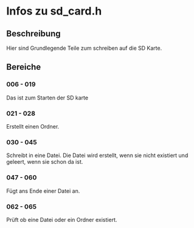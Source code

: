 # Infos zu sd_card.h

## Beschreibung 
Hier sind Grundlegende Teile zum schreiben auf die SD Karte.

## Bereiche
### 006 - 019
Das ist zum Starten der SD karte

### 021 - 028
Erstellt einen Ordner.

### 030 - 045
Schreibt in eine Datei. Die Datei wird erstellt, wenn sie nicht existiert und geleert, wenn sie schon da ist.

### 047 - 060
Fügt ans Ende einer Datei an.

### 062 - 065
Prüft ob eine Datei oder ein Ordner existiert.
